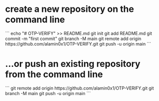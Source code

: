 <h1> create a new repository on the command line</h1>
```
echo "# OTP-VERIFY" >> README.md
git init
git add README.md
git commit -m "first commit"
git branch -M main
git remote add origin https://github.com/alamin0x1/OTP-VERIFY.git
git push -u origin main
```
<h1>…or push an existing repository from the command line</h1>
```
git remote add origin https://github.com/alamin0x1/OTP-VERIFY.git
git branch -M main
git push -u origin main
```
